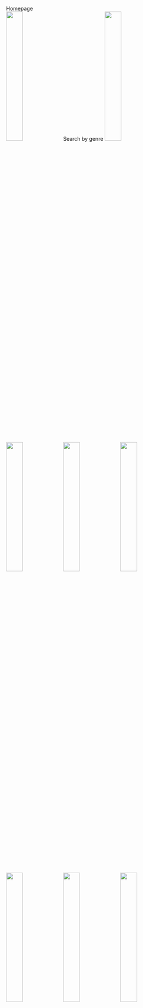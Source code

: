 Homepage<br/>
<img src="https://user-images.githubusercontent.com/66182798/103448271-76182a80-4c97-11eb-94aa-4ee081c0d228.png" width="30%"></img>
Search by genre
<img src="https://user-images.githubusercontent.com/66182798/103448358-ea9f9900-4c98-11eb-833a-67b0031c561b.png" width="30%"></img>
<img src="https://user-images.githubusercontent.com/66182798/103448359-f0957a00-4c98-11eb-8cb1-16461da8344c.png" width="30%"></img>
<img src="https://user-images.githubusercontent.com/66182798/103448360-f4c19780-4c98-11eb-9cd1-db141a886985.png" width="30%"></img>
<img src="https://user-images.githubusercontent.com/66182798/103448361-f9864b80-4c98-11eb-9332-78e67e128cb7.png" width="30%"></img>
<img src="https://user-images.githubusercontent.com/66182798/103448363-fd19d280-4c98-11eb-8fdb-6734c0875c32.png" width="30%"></img>
<img src="https://user-images.githubusercontent.com/66182798/103448381-3b16f680-4c99-11eb-82d6-e26d9a28099e.png" width="30%"></img>
<img src="https://user-images.githubusercontent.com/66182798/103448366-01de8680-4c99-11eb-9684-7edbccb40a15.png" width="30%"></img> 
